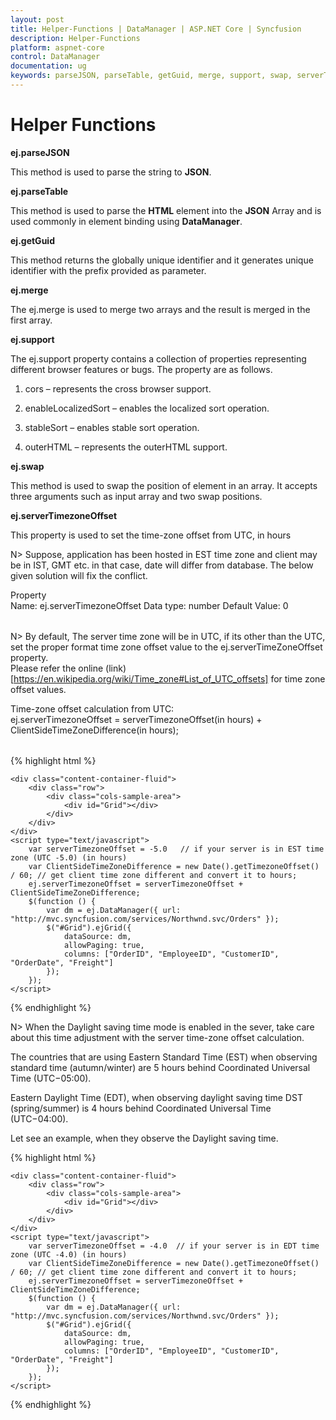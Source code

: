 ```yaml
---
layout: post
title: Helper-Functions | DataManager | ASP.NET Core | Syncfusion
description: Helper-Functions
platform: aspnet-core
control: DataManager
documentation: ug
keywords: parseJSON, parseTable, getGuid, merge, support, swap, serverTimeZoneOffset
---
```


# Helper Functions

**ej.parseJSON**

This method is used to parse the string to **JSON**. 

**ej.parseTable**

This method is used to parse the **HTML** element into the **JSON** Array and is used commonly in element binding using **DataManager**.

**ej.getGuid**

This method returns the globally unique identifier and it generates unique identifier with the prefix provided as parameter.

**ej.merge**

The ej.merge is used to merge two arrays and the result is merged in the first array. 

**ej.support**

The ej.support property contains a collection of properties representing different browser features or bugs. The property are as follows.

1. cors – represents the cross browser support.

2. enableLocalizedSort – enables the localized sort operation.

3. stableSort – enables stable sort operation.

4. outerHTML – represents the outerHTML support.

**ej.swap**

This method is used to swap the position of element in an array. It accepts three arguments such as input array and two swap positions.

**ej.serverTimezoneOffset**

This property is used to set the time-zone offset from UTC, in hours

N> Suppose, application has been hosted in EST time zone and client may be in IST, GMT etc. in that case, date will differ from database. The below given solution will fix the conflict. 

<table>
    <tr> 
        Property <br>
        Name: ej.serverTimezoneOffset 
        Data type: number
        Default Value: 0 
    </tr>
</table>

N> By default, The server time zone will be in UTC, if its other than the UTC, set the proper format time zone offset value to the ej.serverTimeZoneOffset property. <BR>
Please refer the online (link)[https://en.wikipedia.org/wiki/Time_zone#List_of_UTC_offsets] for time zone offset values.

<table>
    <tr>
        Time-zone offset calculation from UTC: <br>
        ej.serverTimezoneOffset = serverTimezoneOffset(in hours) + ClientSideTimeZoneDifference(in hours); 
    </tr>
</table>

{% highlight html %}

    <div class="content-container-fluid">
        <div class="row">
            <div class="cols-sample-area">
                <div id="Grid"></div>
            </div>
        </div>
    </div>
    <script type="text/javascript">
        var serverTimezoneOffset = -5.0   // if your server is in EST time zone (UTC -5.0) (in hours)
        var ClientSideTimeZoneDifference = new Date().getTimezoneOffset() / 60; // get client time zone different and convert it to hours;
        ej.serverTimezoneOffset = serverTimezoneOffset + ClientSideTimeZoneDifference;
        $(function () {
            var dm = ej.DataManager({ url: "http://mvc.syncfusion.com/services/Northwnd.svc/Orders" });
            $("#Grid").ejGrid({
                dataSource: dm,
                allowPaging: true,
                columns: ["OrderID", "EmployeeID", "CustomerID", "OrderDate", "Freight"]
            });
        });
    </script>

{% endhighlight %}

N> When the Daylight saving time mode is enabled in the sever, take care about this time adjustment with the server time-zone offset calculation.

The countries that are using Eastern Standard Time (EST) when observing standard time (autumn/winter) are 5 hours behind Coordinated Universal Time (UTC−05:00).

Eastern Daylight Time (EDT), when observing daylight saving time DST (spring/summer) is 4 hours behind Coordinated Universal Time (UTC−04:00).

Let see an example, when they observe the Daylight saving time.

{% highlight html %}

    <div class="content-container-fluid">
        <div class="row">
            <div class="cols-sample-area">
                <div id="Grid"></div>
            </div>
        </div>
    </div>
    <script type="text/javascript">
        var serverTimezoneOffset = -4.0  // if your server is in EDT time zone (UTC -4.0) (in hours)
        var ClientSideTimeZoneDifference = new Date().getTimezoneOffset() / 60; // get client time zone different and convert it to hours;
        ej.serverTimezoneOffset = serverTimezoneOffset + ClientSideTimeZoneDifference;
        $(function () {
            var dm = ej.DataManager({ url: "http://mvc.syncfusion.com/services/Northwnd.svc/Orders" });
            $("#Grid").ejGrid({
                dataSource: dm,
                allowPaging: true,
                columns: ["OrderID", "EmployeeID", "CustomerID", "OrderDate", "Freight"]
            });
        });
    </script>

{% endhighlight %}
